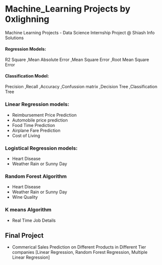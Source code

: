 # Machine_Learning Projects by 0xlighning
Machine Learning Projects - Data Science Internship Project @ Shiash Info Solutions

#### Regression Models:
R2 Square
,Mean Absolute Error
,Mean Square Error
,Root Mean Square Error

#### Classification Model:
Precision
,Recall
,Accuracy
,Confussion matrix
,Decision Tree
,Classification Tree

### Linear Regression models:
  - Reimbursement Price Prediction
  - Automobile price prediction
  - Food Time Prediction
  - Airplane Fare Prediction
  - Cost of Living
### Logistical Regression models:
  - Heart Disease
  - Weather Rain or Sunny Day
### Random Forest Algorithm
  - Heart Disease
  - Weather Rain or Sunny Day
  - Wine Quality 
### K means Algorithm
  - Real Time Job Details

## Final Project 
  - Commerical Sales Prediction on Different Products in Different Tier companies [Linear Regression, Random Forest Regression, Multiple Linear Regression]

